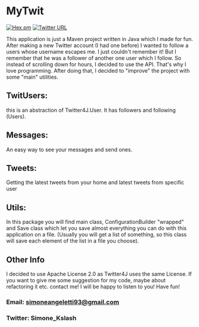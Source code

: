 # MyTwit
[![Hex.pm](https://img.shields.io/hexpm/l/plug.svg?style=flat-square)](https://www.apache.org/licenses/LICENSE-2.0) 
[![Twitter URL](https://img.shields.io/twitter/url/http/shields.io.svg?style=flat-square&logo=twitter)](https://twitter.com/Simone_kslash)

This application is just a Maven project written in Java which I made for fun.
After making a new Twitter account (I had one before) I wanted to follow a users whose username escapes me. I just couldn't remember it! 
But I remember that he was a follower of another one user which I follow. So instead of scrolling down for hours, I decided to use the API. That's why I love programming.
After doing that, I decided to "improve" the project with some "main" utilities.

## TwitUsers:
this is an abstraction of Twitter4J.User. It has followers and following (Users).
## Messages: 
An easy way to see your messages and send ones.
## Tweets:
Getting the latest tweets from your home and latest tweets from specific user
## Utils: 
In this package you will find main class, ConfigurationBuilder "wrapped" and Save class which let you save almost everything you can do with this application on a file. (Usually you will get a list of something, so this class will save each element of the list in a file you choose).


## Other Info

I decided to use Apache License 2.0 as Twitter4J uses the same License. If you want to give me some suggestion for my code, maybe about refactoring it etc. contact me! I will be happy to listen to you! Have fun!

### Email: simoneangeletti93@gmail.com
### Twitter: Simone_Kslash
